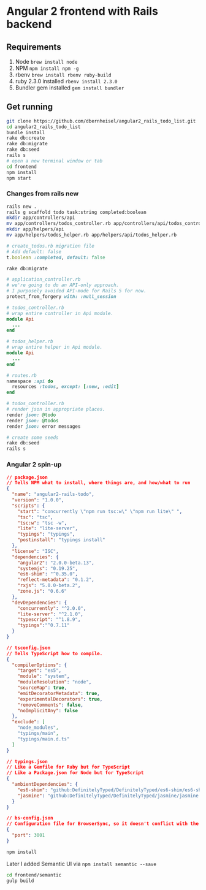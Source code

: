 # Angular 2 frontend with Rails backend

## Requirements
1. Node `brew install node`
2. NPM `npm install npm -g`
3. rbenv `brew install rbenv ruby-build`
4. ruby 2.3.0 installed `rbenv install 2.3.0`
5. Bundler gem installed `gem install bundler`

## Get running
```bash
git clone https://github.com/dbernheisel/angular2_rails_todo_list.git
cd angular2_rails_todo_list
bundle install
rake db:create
rake db:migrate
rake db:seed
rails s
# open a new terminal window or tab
cd frontend
npm install
npm start
```

### Changes from rails new
```bash
rails new .
rails g scaffold todo task:string completed:boolean
mkdir app/controllers/api
mv app/controllers/todos_controller.rb app/controllers/api/todos_controller.rb
mkdir app/helpers/api
mv app/helpers/todos_helper.rb app/helpers/api/todos_helper.rb
```

```ruby
# create_todos.rb migration file
# Add default: false
t.boolean :completed, default: false
```

```bash
rake db:migrate
```

```ruby
# application_controller.rb
# we're going to do an API-only approach.
# I purposely avoided API-mode for Rails 5 for now.
protect_from_forgery with: :null_session

# todos_controller.rb
# wrap entire controller in Api module.
module Api
  ...
end

# todos_helper.rb
# wrap entire helper in Api module.
module Api
  ...
end

# routes.rb
namespace :api do
  resources :todos, except: [:new, :edit]
end

# todos_controller.rb
# render json in appropriate places.
render json: @todo
render json: @todos
render json: error messages
```

```bash
# create some seeds
rake db:seed
rails s
```

### Angular 2 spin-up
```json
// package.json
// Tells NPM what to install, where things are, and how/what to run
{
  "name": "angular2-rails-todo",
  "version": "1.0.0",
  "scripts": {
    "start": "concurrently \"npm run tsc:w\" \"npm run lite\" ",
    "tsc": "tsc",
    "tsc:w": "tsc -w",
    "lite": "lite-server",
    "typings": "typings",
    "postinstall": "typings install"
  },
  "license": "ISC",
  "dependencies": {
    "angular2": "2.0.0-beta.13",
    "systemjs": "0.19.25",
    "es6-shim": "^0.35.0",
    "reflect-metadata": "0.1.2",
    "rxjs": "5.0.0-beta.2",
    "zone.js": "0.6.6"
  },
  "devDependencies": {
    "concurrently": "^2.0.0",
    "lite-server": "^2.1.0",
    "typescript": "^1.8.9",
    "typings":"^0.7.11"
  }
}
```

```json
// tsconfig.json
// Tells TypeScript how to compile.
{
  "compilerOptions": {
    "target": "es5",
    "module": "system",
    "moduleResolution": "node",
    "sourceMap": true,
    "emitDecoratorMetadata": true,
    "experimentalDecorators": true,
    "removeComments": false,
    "noImplicitAny": false
  },
  "exclude": [
    "node_modules",
    "typings/main",
    "typings/main.d.ts"
  ]
}
```

```json
// typings.json
// Like a Gemfile for Ruby but for TypeScript
// Like a Package.json for Node but for TypeScript
{
  "ambientDependencies": {
    "es6-shim": "github:DefinitelyTyped/DefinitelyTyped/es6-shim/es6-shim.d.ts#7de6c3dd94feaeb21f20054b9f30d5dabc5efabd",
    "jasmine": "github:DefinitelyTyped/DefinitelyTyped/jasmine/jasmine.d.ts#7de6c3dd94feaeb21f20054b9f30d5dabc5efabd"
  }
}
```

```json
// bs-config.json
// Configuration file for BrowserSync, so it doesn't conflict with the rails server
{
  "port": 3001
}
```

```bash
npm install
```

Later I added Semantic UI via `npm install semantic --save`
```bash
cd frontend/semantic
gulp build 
```


